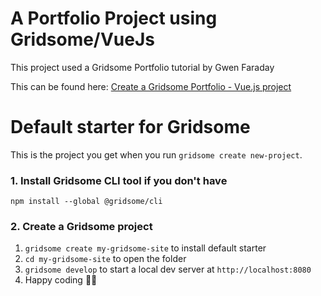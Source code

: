 # A Portfolio Project using Gridsome/VueJs

This project used a Gridsome Portfolio tutorial by Gwen Faraday

This can be found here: [Create a Gridsome Portfolio - Vue.js project](https://youtu.be/laktPX9wyXY)


# Default starter for Gridsome

This is the project you get when you run `gridsome create new-project`.

### 1. Install Gridsome CLI tool if you don't have

`npm install --global @gridsome/cli`

### 2. Create a Gridsome project

1. `gridsome create my-gridsome-site` to install default starter
2. `cd my-gridsome-site` to open the folder
3. `gridsome develop` to start a local dev server at `http://localhost:8080`
4. Happy coding 🎉🙌
